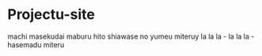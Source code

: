 # Projectu-site
machi masekudai maburu hito shiawase no yumeu miteruy la la la - la la la - hasemadu miteru
